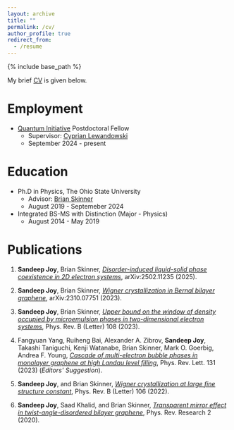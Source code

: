 ```yaml
---
layout: archive
title: ""
permalink: /cv/
author_profile: true
redirect_from:
  - /resume
---
```


{% include base_path %}

My brief [CV](https://sandeep-joy.github.io/files/CV_Sandeep_Joy.pdf) is given below.

Employment
======
* [Quantum Initiative](https://quantum.fsu.edu) Postdoctoral Fellow
  * Supervisor: [Cyprian Lewandowski](https://nationalmaglab.org/staff/?name=CyprianLewandowski)
  * September 2024 - present

Education
======
* Ph.D in Physics, The Ohio State University 
  * Advisor: [Brian Skinner](https://sites.google.com/view/skinner-physics)
  * August 2019 - Septemeber 2024
* Integrated BS-MS with Distinction (Major - Physics)
  * August 2014 - May 2019
 
Publications
======

1. **Sandeep Joy**, Brian Skinner, *[Disorder-induced liquid-solid phase coexistence in 2D electron systems](https://arxiv.org/abs/2502.11235)*, arXiv:2502.11235 (2025).

2. **Sandeep Joy**, Brian Skinner, *[Wigner crystallization in Bernal bilayer graphene](https://arxiv.org/abs/2310.07751)*, arXiv:2310.07751 (2023).

3. **Sandeep Joy**, Brian Skinner, *[Upper bound on the window of density occupied by microemulsion phases in two-dimensional electron systems](https://journals.aps.org/prb/abstract/10.1103/PhysRevB.108.L241110)*, Phys. Rev. B (Letter) 108 (2023).

4. Fangyuan Yang, Ruiheng Bai, Alexander A. Zibrov, **Sandeep Joy**, Takashi Taniguchi, Kenji Watanabe, Brian Skinner, Mark O. Goerbig, Andrea F. Young, *[Cascade of multi-electron bubble phases in monolayer graphene at high Landau level filling](https://journals.aps.org/prl/abstract/10.1103/PhysRevLett.131.226501)*, Phys. Rev. Lett. 131 (2023) (*Editors' Suggestion*).

5. **Sandeep Joy**, and Brian Skinner, *[Wigner crystallization at large fine structure constant](https://journals.aps.org/prb/abstract/10.1103/PhysRevB.106.L041402)*, Phys. Rev. B (Letter) 106 (2022).

6. **Sandeep Joy**, Saad Khalid, and Brian Skinner, *[Transparent mirror effect in twist-angle-disordered bilayer graphene](https://journals.aps.org/prresearch/abstract/10.1103/PhysRevResearch.2.043416)*, Phys. Rev. Research 2 (2020).



